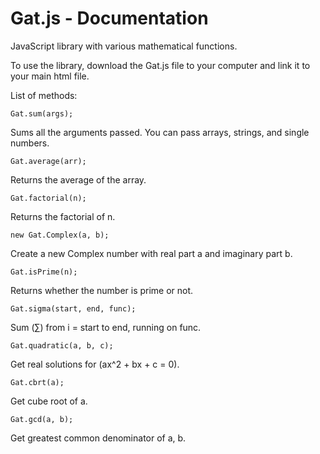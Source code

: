 # Gat.js - Documentation

JavaScript library with various mathematical functions.

To use the library, download the Gat.js file to your computer and link it to your main html file.

List of methods:

`Gat.sum(args);`  

Sums all the arguments passed. You can pass arrays, strings, and single numbers.

`Gat.average(arr);`

Returns the average of the array.

`Gat.factorial(n);`

Returns the factorial of n.

`new Gat.Complex(a, b);`

Create a new Complex number with real part a and imaginary part b.

`Gat.isPrime(n);`

Returns whether the number is prime or not.

`Gat.sigma(start, end, func);`

Sum (∑) from i = start to end, running on func.

`Gat.quadratic(a, b, c);`

Get real solutions for (ax^2 + bx + c = 0).

`Gat.cbrt(a);`

Get cube root of a.

`Gat.gcd(a, b);`

Get greatest common denominator of a, b.
